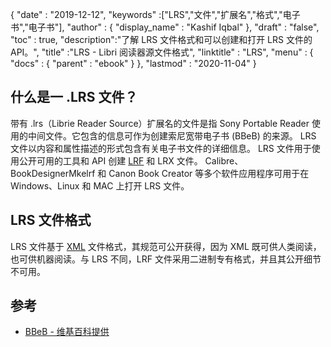 {
  "date" : "2019-12-12",
  "keywords" :["LRS","文件","扩展名","格式","电子书","电子书"],
  "author" : {
    "display_name" : "Kashif Iqbal"
},
  "draft" : "false",
  "toc" : true,
  "description":"了解 LRS 文件格式和可以创建和打开 LRS 文件的 API。",
  "title" :"LRS - Libri 阅读器源文件格式",
  "linktitle" : "LRS",
  "menu" : {
    "docs" : {
      "parent" : "ebook"
}
},
  "lastmod" : "2020-11-04"
}

## 什么是一 .LRS 文件？

带有 .lrs（Librie Reader Source）扩展名的文件是指 Sony Portable Reader 使用的中间文件。它包含的信息可作为创建索尼宽带电子书 (BBeB) 的来源。 LRS 文件以内容和属性描述的形式包含有关电子书文件的详细信息。 LRS 文件用于使用公开可用的工具和 API 创建 [LRF](/zh/ebook/lrf/) 和 LRX 文件。 Calibre、BookDesignerMkelrf 和 Canon Book Creator 等多个软件应用程序可用于在 Windows、Linux 和 MAC 上打开 LRS 文件。

## LRS 文件格式

LRS 文件基于 [XML](/zh/web/xml/) 文件格式，其规范可公开获得，因为 XML 既可供人类阅读，也可供机器阅读。与 LRS 不同，LRF 文件采用二进制专有格式，并且其公开细节不可用。

## 参考

* [BBeB - 维基百科提供](https://en.wikipedia.org/wiki/BBeB)

